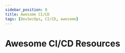 ```yaml
---
sidebar_position: 0
title: Awesome CI/CD
tags: [DevSecOps, CI/CD, awesome]
---
```


Awesome CI/CD Resources
=======================
